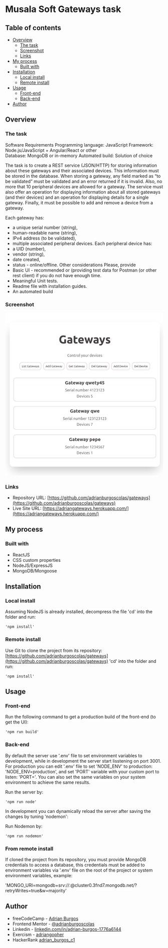 # Musala Soft Gateways task

## Table of contents

- [Overview](#overview)
  - [The task](#the-task)
  - [Screenshot](#screenshot)
  - [Links](#links)
- [My process](#my-process)
  - [Built with](#built-with)
- [Installation](#installation)
  - [Local install](#local-install)
  - [Remote install](#remote-install)
- [Usage](#usage)
  - [Front-end](#front-end)
  - [Back-end](#back-end)
- [Author](#author)

## Overview

### The task

Software Requirements
Programming language: JavaScript
Framework: Node.js/JavaScript + Angular/React or other  
Database: MongoDB or in-memory
Automated build: Solution of choice

The task is to create a REST service (JSON/HTTP) for storing information about these gateways and their associated devices. This information must be stored in the database.
When storing a gateway, any field marked as “to be validated” must be validated and an error returned if it is invalid. Also, no more that 10 peripheral devices are allowed for a gateway.
The service must also offer an operation for displaying information about all stored gateways (and their devices) and an operation for displaying details for a single gateway. Finally, it must be possible to add and remove a device from a gateway.

Each gateway has:

- a unique serial number (string),
- human-readable name (string),
- IPv4 address (to be validated),
- multiple associated peripheral devices.
  Each peripheral device has:
- a UID (number),
- vendor (string),
- date created,
- status - online/offline.
  Other considerations
  Please, provide
- Basic UI - recommended or (providing test data for Postman (or other rest client) if you do not have enough time.
- Meaningful Unit tests.
- Readme file with installation guides.
- An automated build

### Screenshot

![](./screenshot.png)

### Links

- Repository URL: [https://github.com/adrianburgoscolas/gateways](https://github.com/adrianburgoscolas/gateways)
- Live Site URL: [https://adriangateways.herokuapp.com/](https://adriangateways.herokuapp.com/)

## My process

### Built with

- ReactJS
- CSS custom properties
- NodeJS/ExpressJS
- MongoDB/Mongoose

## Installation

### Local install

Assuming NodeJS is already installed, decompress the file 'cd' into the folder and run:

    'npm install'

### Remote install

Use Git to clone the project from its repository: [https://github.com/adrianburgoscolas/gateways](https://github.com/adrianburgoscolas/gateways) 'cd' into the folder and run:

    'npm install'

## Usage

### Front-end

Run the following command to get a production build of the front-end (to get the UI):

    'npm run build'

### Back-end

By default the server use '.env' file to set environment variables to development, while in development the server start lisstening on port 3001. For production you can edit '.env' file to set 'NODE_ENV' to production: 'NODE_ENV=production', and set 'PORT' variable with your custom port to listen: 'PORT=<port>'. You can also set the same variables on your system environment to achieve the same results.

Run the server by:

    'npm run node'

In development you can dynamically reload the server after saving the changes by tuning 'nodemon':

Run Nodemon by:

    'npm run nodemon'

### From remote install

If cloned the project from its repository, you must provide MongoDB credentials to access a database, this credentials must be added to environment variables via '.env' file on the root of the project or system environment variables, example:

'MONGO_URI=mongodb+srv://<user>:<password>@cluster0.3fnd7.mongodb.net/?retryWrites=true&w=majority'

## Author

- freeCodeCamp - [Adrian Burgos](https://www.freecodecamp.org/fcce3ec214d-b0f9-4ddc-b526-34aea3d1e4a3)
- Frontend Mentor - [@adrianburgoscolas](https://www.frontendmentor.io/profile/adrianburgoscolas)
- Linkedin - [linkedin.com/in/adrian-burgos-1776a6144](https://www.linkedin.com/in/adrian-burgos-1776a6144/)
- Exercism - [adriangopher](https://exercism.org/profiles/adriangopher)
- HackerRank [adrian_burgos_c1](https://www.hackerrank.com/adrian_burgos_c1/hackos)
